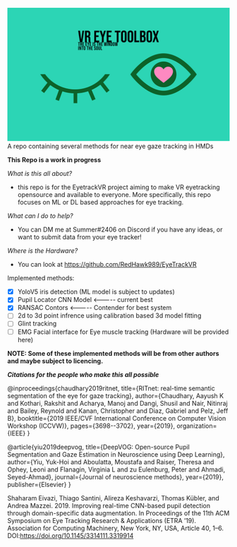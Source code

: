 ![GitHub Logo](/images/logo.png)
A repo containing several methods for near eye gaze tracking in HMDs

**This Repo is a work in progress**

*What is this all about?*

- this repo is for the EyetrackVR project aiming to make VR eyetracking opensource and available to everyone. More specifically, this repo focuses on ML or DL based approaches for eye tracking.

*What can I do to help?* 

- You can DM me at Summer#2406 on Discord if you have any ideas, or want to submit data from your eye tracker!

*Where is the Hardware?*

- You can look at https://github.com/RedHawk989/EyeTrackVR


Implemented methods:
- [X] YoloV5 iris detection (ML model is subject to updates)
- [X] Pupil Locator CNN Model <----- current best 
- [X] RANSAC Contors <----- Contender for best system
- [ ] 2d to 3d point infrence using calibration based 3d model fitting
- [ ] Glint tracking
- [ ] EMG Facial interface for Eye muscle tracking (Hardware will be provided here) 

**NOTE: Some of these implemented methods will be from other authors and maybe subject to licencing.**






***Citations for the people who make this all possible***

@inproceedings{chaudhary2019ritnet,
  title={RITnet: real-time semantic segmentation of the eye for gaze tracking},
  author={Chaudhary, Aayush K and Kothari, Rakshit and Acharya, Manoj and Dangi, Shusil and Nair, Nitinraj and Bailey, Reynold and Kanan, Christopher and Diaz, Gabriel and Pelz, Jeff B},
  booktitle={2019 IEEE/CVF International Conference on Computer Vision Workshop (ICCVW)},
  pages={3698--3702},
  year={2019},
  organization={IEEE}
}

@article{yiu2019deepvog,
  title={DeepVOG: Open-source Pupil Segmentation and Gaze Estimation in Neuroscience using Deep Learning},
  author={Yiu, Yuk-Hoi and Aboulatta, Moustafa and Raiser, Theresa and Ophey, Leoni and Flanagin, Virginia L and zu Eulenburg, Peter and Ahmadi, Seyed-Ahmad},
  journal={Journal of neuroscience methods},
  year={2019},
  publisher={Elsevier}
}

Shaharam Eivazi, Thiago Santini, Alireza Keshavarzi, Thomas Kübler, and Andrea Mazzei. 2019.
Improving real-time CNN-based pupil detection through domain-specific data augmentation.
In Proceedings of the 11th ACM Symposium on Eye Tracking Research & Applications (ETRA ’19).
Association for Computing Machinery, New York, NY, USA, Article 40, 1–6.
DOI:https://doi.org/10.1145/3314111.3319914



